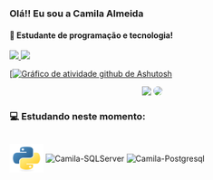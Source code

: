 ### Olá!! Eu sou a Camila Almeida
#### 📌 Estudante de programação e tecnologia! 

<div>
  <a href="https://github.com/camila-analista">
  <img height="180cm" src="https://github-readme-stats.vercel.app/api?username=camila-analista&show_icons=true&theme=dracula&include_all_commits=true&count_prvate=true"/>
  <img height="180cm" src="https://github-readme-stats.vercel.app/api/top-langs/?username=camila-analista&layout=compact&langs_count=16&theme=dracula"/>
</div>

[![ Gráfico de atividade github de Ashutosh ](https://github-readme-activity-graph.cyclic.app/graph?username=camila-analista&bg_color=0d1117&color=b13583&line=b13583&point=ff9494&area=true&hide_border=true)

<div align="center">
<a href = "mailto:camila.almeida.analista@gmail.com"> <img src="https://img.shields.io/badge/Gmail-D14836?style=for-the-badge&logo=gmail&logoColor=white" target="_blank"></a>
<a href="https://www.linkedin.com/in/camilabalmeida/" target="_blank"><img src="https://img.shields.io/badge/LinkedIn-0077B5?style=for-the-badge&logo=linkedin&logoColor=white" style="border-radius: 30px" target="_blank"></a>
</div>

### 💻 Estudando neste momento:
<div style="display: inline_block"><br>
  <img align="center" alt="Camila-Python" height="50" width=60" src="https://raw.githubusercontent.com/devicons/devicon/master/icons/python/python-original.svg">  
  <img align="center" alt="Camila-SQLServer" height="50" width="60" src="https://cdn.jsdelivr.net/gh/devicons/devicon/icons/microsoftsqlserver/microsoftsqlserver-plain-wordmark.svg" />
  <img align="center" alt="Camila-Postgresql" height="50" width="60" src="https://cdn.jsdelivr.net/gh/devicons/devicon/icons/postgresql/postgresql-plain-wordmark.svg" />
          
</div>       
 
